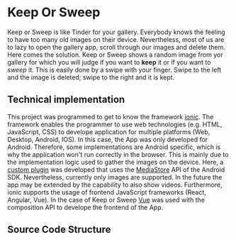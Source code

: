 # Keep Or Sweep

Keep or Sweep is like Tinder for your gallery. Everybody knows the feeling to have too many old images on their device. Nevertheless, most of us are to lazy to open the gallery app, scroll through our images and delete them. Here comes the solution. Keep or Sweep shows a random image from yor gallery for which you will judge if you want to __keep__ it or if you want to *sweep* it. This is easily done by a swipe with your finger. Swipe to the left and the image is deleted; swipe to the right and it is kept.

## Technical implementation

This project was programmed to get to know the framework [ionic](https://ionicframework.com/). The framework enables the programmer to use web technologies (e.g. HTML, JavaScript, CSS) to develope application for multiple platforms (Web, Desktop, Android, IOS). In this case, the App was only developed for Android. Therefore, some implementations are Android specific, which is why the application won't run correctly in the browser. This is mainly due to the implementation logic used to gather the images on the device. Here, a [custom plugin](./android/app/src/main/java/com/keeporsweep/starter/AndroidMediaStore/AndroidMediaStorePlugin.java) was developed that uses the [MediaStore](https://developer.android.com/reference/android/provider/MediaStore) API of the Android SDK. Nevertheless, currently only images are supported. In the future the app may be extended by the capability to also show videos. Furthermore, ionic supports the usage of frontend JavaScript frameworks (React, Angular, Vue). In the case of Keep or Sweep [Vue](https://vuejs.org/) was used with the composition API to develope the frontend of the App. 

## Source Code Structure